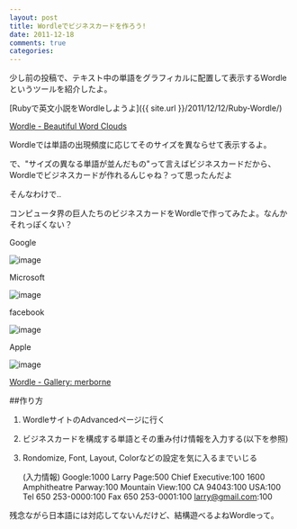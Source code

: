 ```yaml
---
layout: post
title: Wordleでビジネスカードを作ろう!
date: 2011-12-18
comments: true
categories:
---
```


少し前の投稿で、テキスト中の単語をグラフィカルに配置して表示するWordleというツールを紹介したよ。

[Rubyで英文小説をWordleしようよ]({{ site.url }}/2011/12/12/Ruby-Wordle/)

[Wordle - Beautiful Word Clouds](http://www.wordle.net/)

Wordleでは単語の出現頻度に応じてそのサイズを異ならせて表示するよ。

で、"サイズの異なる単語が並んだもの"って言えばビジネスカードだから、Wordleでビジネスカードが作れるんじゃね？って思ったんだよ

そんなわけで..

コンピュータ界の巨人たちのビジネスカードをWordleで作ってみたよ。なんかそれっぽくない？

Google

![image](http://img.f.hatena.ne.jp/images/fotolife/k/keyesberry/20111218/20111218145910.png)

Microsoft

![image](http://img.f.hatena.ne.jp/images/fotolife/k/keyesberry/20111218/20111218145911.png)

facebook

![image](http://img.f.hatena.ne.jp/images/fotolife/k/keyesberry/20111218/20111218145913.png)

Apple

![image](http://img.f.hatena.ne.jp/images/fotolife/k/keyesberry/20111218/20111218145912.png)


[Wordle - Gallery: merborne](http://www.wordle.net/gallery?username=merborne)

##作り方

1. WordleサイトのAdvancedページに行く
1. ビジネスカードを構成する単語とその重み付け情報を入力する(以下を参照)
1. Rondomize, Font, Layout, Colorなどの設定を気に入るまでいじる
 
    (入力情報)
    Google:1000
    Larry Page:500
    Chief Executive:100
    1600 Amphitheatre Parway:100
    Mountain View:100
    CA 94043:100
    USA:100
    Tel 650 253-0000:100
    Fax 650 253-0001:100
    larry@gmail.com:100

残念ながら日本語には対応してないんだけど、結構遊べるよねWordleって。

